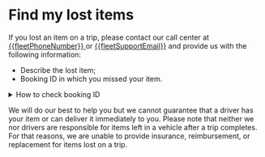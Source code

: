 <h1>Find my lost items</h1>

If you lost an item on a trip, please contact our call center at <a href="tel:{{fleetPhoneNumber}}"> {{fleetPhoneNumber}} </a>
 or <a href="mailto:{{fleetSupportEmail}}">{{fleetSupportEmail}}</a> and provide us with the following information:
- Describe the lost item;
- Booking ID in which you missed your item.

<details>
  <summary>How to check booking ID</summary>

- Tap the **Avatar** icon on the top-left corner;
- Proceed to **My Bookings**;
- Select the trip in which you missed your item;
- The booking ID shows in the top of the booking details.

</details>

We will do our best to help you but we cannot guarantee that a driver has your item or can deliver it immediately to you.
Please note that neither we nor drivers are responsible for items left in a vehicle after a trip completes. For that reasons, we are unable to provide insurance, reimbursement, or replacement for items lost on a trip.
